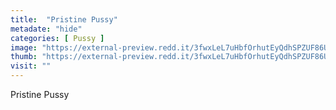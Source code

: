 ```yaml
---
title:  "Pristine Pussy"
metadate: "hide"
categories: [ Pussy ]
image: "https://external-preview.redd.it/3fwxLeL7uHbfOrhutEyQdhSPZUF86U31XB1KHJfHT_Y.jpg?auto=webp&s=8fd9ddd0aab9c953dc37c13d726f2454a8aedaec"
thumb: "https://external-preview.redd.it/3fwxLeL7uHbfOrhutEyQdhSPZUF86U31XB1KHJfHT_Y.jpg?width=1080&crop=smart&auto=webp&s=efce94c0d2fd9349199562dee433da07c23335d8"
visit: ""
---
```

Pristine Pussy

